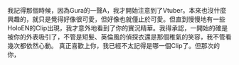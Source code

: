 我記得那個時候，因為Gura的一聲A，我才開始注意到了Vtuber。本來也沒什麼興趣的，就只是覺得好像很可愛，但好像也就僅止於可愛。但直到慢慢地有一些HoloEN的Clip出現，我才意外地看到了你的實況精華。我得承認，一開始的確是被你的外表吸引了，不管是短髮、英倫風的偵探衣還是那個稚氣的笑容，我不管看幾次都依然心動。
真正喜歡上你，我已經不太記得是哪一個Clip了。但那次的你，